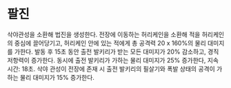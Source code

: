 # 팔진

삭야관성을 소환해 법진을 생성한다. 전장에 이동하는 허리케인을 소환해 적을 허리케인의 중심에 끌어당기고, 허리케인 안에 있는 적에게 총 공격력 20 x 160%의 물리 대미지를 가한다. 발동 후 15초 동안 출전 발키리가 받는 모든 대미지가 20% 감소하고, 경직 저항력이 증가한다. 동시에 출전 발키리가 가하는 물리 대미지가 25% 증가한다, 지속 시간: 18초. 삭야 관성이 전장에 존재 시 출전 발키리의 필살기와 폭발 상태의 공격이 가하는 물리 대미지가 15% 증가한다.
